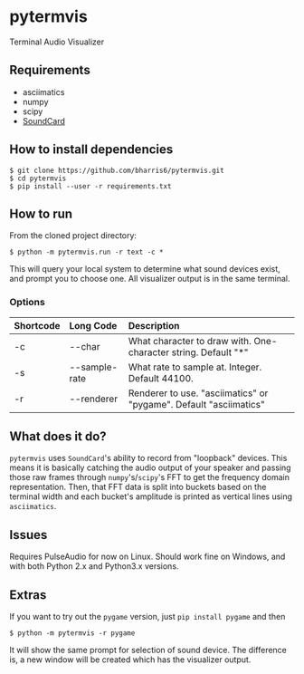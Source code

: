# pytermvis
Terminal Audio Visualizer

## Requirements

* asciimatics
* numpy
* scipy
* [SoundCard](https://github.com/bastibe/SoundCard)

## How to install dependencies

```
$ git clone https://github.com/bharris6/pytermvis.git
$ cd pytermvis
$ pip install --user -r requirements.txt
```

## How to run

From the cloned project directory:

```
$ python -m pytermvis.run -r text -c *
```

This will query your local system to determine what sound devices exist, and prompt you to choose one.  All visualizer output is in the same terminal.  

### Options

| Shortcode | Long Code | Description |
|:----------|:----------|:------------|
| -c        | --char    | What character to draw with.  One-character string. Default "\*" |
| -s        | --sample-rate | What rate to sample at.  Integer.  Default 44100. |
| -r        | --renderer | Renderer to use.  "asciimatics" or "pygame".  Default "asciimatics" |

## What does it do?

`pytermvis` uses `SoundCard`'s ability to record from "loopback" devices.  This means it is basically catching the audio output of your speaker and passing those raw frames through `numpy`'s/`scipy`'s FFT to get the frequency domain representation.  Then, that FFT data is split into buckets based on the terminal width and each bucket's amplitude is printed as vertical lines using `asciimatics`.

## Issues

Requires PulseAudio for now on Linux.  Should work fine on Windows, and with both Python 2.x and Python3.x versions.  

## Extras

If you want to try out the `pygame` version, just `pip install pygame` and then

```
$ python -m pytermvis -r pygame
```

It will show the same prompt for selection of sound device.  The difference is, a new window will be created which has the visualizer output.  

